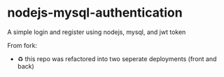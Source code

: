 # nodejs-mysql-authentication

A simple login and register using nodejs, mysql, and jwt token

From fork:  

* ♻️ this repo was refactored into two seperate deployments (front and back)
